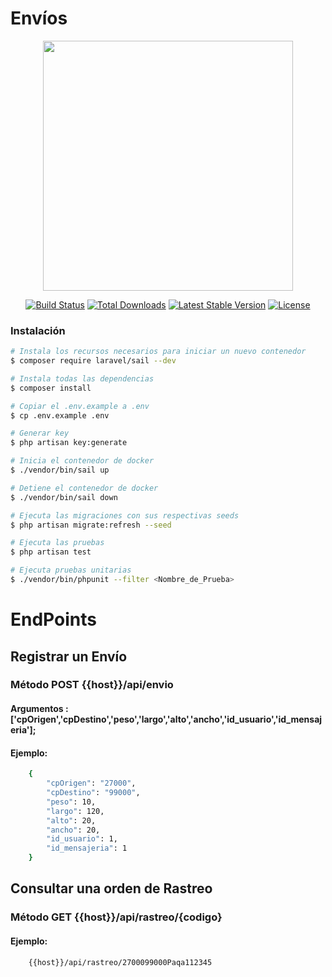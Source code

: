 # Envíos

<p align="center"><a href="https://laravel.com" target="_blank"><img src="https://raw.githubusercontent.com/laravel/art/master/logo-lockup/5%20SVG/2%20CMYK/1%20Full%20Color/laravel-logolockup-cmyk-red.svg" width="400"></a></p>

<p align="center">
<a href="https://travis-ci.org/laravel/framework"><img src="https://travis-ci.org/laravel/framework.svg" alt="Build Status"></a>
<a href="https://packagist.org/packages/laravel/framework"><img src="https://img.shields.io/packagist/dt/laravel/framework" alt="Total Downloads"></a>
<a href="https://packagist.org/packages/laravel/framework"><img src="https://img.shields.io/packagist/v/laravel/framework" alt="Latest Stable Version"></a>
<a href="https://packagist.org/packages/laravel/framework"><img src="https://img.shields.io/packagist/l/laravel/framework" alt="License"></a>
</p>

### Instalación
```sh
# Instala los recursos necesarios para iniciar un nuevo contenedor
$ composer require laravel/sail --dev

# Instala todas las dependencias
$ composer install

# Copiar el .env.example a .env
$ cp .env.example .env

# Generar key
$ php artisan key:generate

# Inicia el contenedor de docker
$ ./vendor/bin/sail up

# Detiene el contenedor de docker
$ ./vendor/bin/sail down

# Ejecuta las migraciones con sus respectivas seeds
$ php artisan migrate:refresh --seed

# Ejecuta las pruebas
$ php artisan test

# Ejecuta pruebas unitarias
$ ./vendor/bin/phpunit --filter <Nombre_de_Prueba>

```

# EndPoints

## Registrar un Envío
### Método POST {{host}}/api/envio
#### Argumentos : ['cpOrigen','cpDestino','peso','largo','alto','ancho','id_usuario','id_mensajeria'];
#### Ejemplo:
```sh
    {
        "cpOrigen": "27000",
        "cpDestino": "99000",
        "peso": 10,
        "largo": 120,
        "alto": 20,
        "ancho": 20,
        "id_usuario": 1,
        "id_mensajeria": 1
    }
```
## Consultar una orden de Rastreo
### Método GET {{host}}/api/rastreo/{codigo}

#### Ejemplo:
```sh
    {{host}}/api/rastreo/2700099000Paqa112345
```